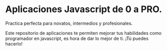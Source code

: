 # Aplicaciones Javascript de 0 a PRO. 

Practica perfecta para novatos, intermedios y profesionales.

Este repositorio de aplicaciones te permiten mejorar tus habilidades como programador en javascript, es hora de dar lo mejor de ti. ¡Tú puedes hacerlo!
